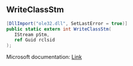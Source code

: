 ## WriteClassStm

```csharp
[DllImport("ole32.dll", SetLastError = true)]
public static extern int WriteClassStm(
   IStream pStm,
   ref Guid rclsid
);
```

Microsoft documentation: [Link](https://learn.microsoft.com/en-us/windows/win32/api/coml2api/nf-coml2api-writeclassstm)
